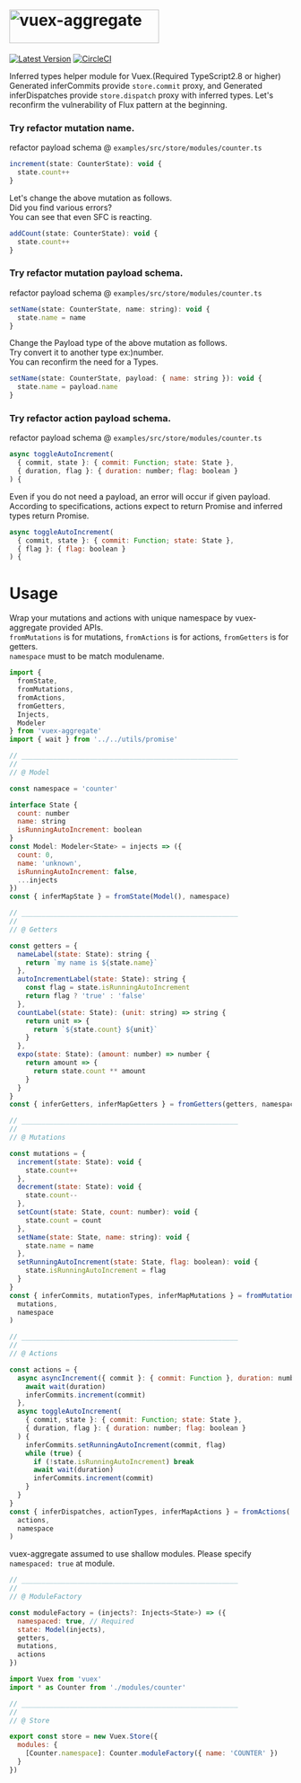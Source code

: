 # <img src='https://user-images.githubusercontent.com/22139818/43042404-e9fcf9ea-8db7-11e8-82ea-832cea6db527.png' width='267' height='60' alt='vuex-aggregate' />

[![Latest Version](https://img.shields.io/badge/npm-vuex_aggregate-C12127.svg)](https://www.npmjs.com/package/vuex-aggregate)
[![CircleCI](https://circleci.com/gh/takefumi-yoshii/vuex-aggregate.svg?style=svg)](https://circleci.com/gh/takefumi-yoshii/vuex-aggregate)

Inferred types helper module for Vuex.(Required TypeScript2.8 or higher) 
Generated inferCommits provide `store.commit` proxy, and 
Generated inferDispatches provide `store.dispatch` proxy with inferred types. 
Let's reconfirm the vulnerability of Flux pattern at the beginning.

### Try refactor mutation name.

refactor payload schema @ `examples/src/store/modules/counter.ts`

```javascript
increment(state: CounterState): void {
  state.count++
}
```
Let's change the above mutation as follows.  
Did you find various errors?  
You can see that even SFC is reacting.  

```javascript
addCount(state: CounterState): void {
  state.count++
}
```

### Try refactor mutation payload schema.

refactor payload schema @ `examples/src/store/modules/counter.ts`

```javascript
setName(state: CounterState, name: string): void {
  state.name = name
}
```
Change the Payload type of the above mutation as follows.  
Try convert it to another type ex:)number.  
You can reconfirm the need for a Types.  

```javascript
setName(state: CounterState, payload: { name: string }): void {
  state.name = payload.name
}
```

### Try refactor action payload schema.

refactor payload schema @ `examples/src/store/modules/counter.ts`

```javascript
async toggleAutoIncrement(
  { commit, state }: { commit: Function; state: State },
  { duration, flag }: { duration: number; flag: boolean }
) {
```
Even if you do not need a payload, an error will occur if given payload.  
According to specifications, actions expect to return Promise and inferred types return Promise.  

```javascript
async toggleAutoIncrement(
  { commit, state }: { commit: Function; state: State },
  { flag }: { flag: boolean }
) {
```


# Usage

Wrap your mutations and actions with unique namespace by vuex-aggregate provided APIs.  
`fromMutations` is for mutations, `fromActions` is for actions, `fromGetters` is for getters.  
`namespace` must to be match modulename.

```javascript
import {
  fromState,
  fromMutations,
  fromActions,
  fromGetters,
  Injects,
  Modeler
} from 'vuex-aggregate'
import { wait } from '../../utils/promise'

// ______________________________________________________
//
// @ Model

const namespace = 'counter'

interface State {
  count: number
  name: string
  isRunningAutoIncrement: boolean
}
const Model: Modeler<State> = injects => ({
  count: 0,
  name: 'unknown',
  isRunningAutoIncrement: false,
  ...injects
})
const { inferMapState } = fromState(Model(), namespace)

// ______________________________________________________
//
// @ Getters

const getters = {
  nameLabel(state: State): string {
    return `my name is ${state.name}`
  },
  autoIncrementLabel(state: State): string {
    const flag = state.isRunningAutoIncrement
    return flag ? 'true' : 'false'
  },
  countLabel(state: State): (unit: string) => string {
    return unit => {
      return `${state.count} ${unit}`
    }
  },
  expo(state: State): (amount: number) => number {
    return amount => {
      return state.count ** amount
    }
  }
}
const { inferGetters, inferMapGetters } = fromGetters(getters, namespace)

// ______________________________________________________
//
// @ Mutations

const mutations = {
  increment(state: State): void {
    state.count++
  },
  decrement(state: State): void {
    state.count--
  },
  setCount(state: State, count: number): void {
    state.count = count
  },
  setName(state: State, name: string): void {
    state.name = name
  },
  setRunningAutoIncrement(state: State, flag: boolean): void {
    state.isRunningAutoIncrement = flag
  }
}
const { inferCommits, mutationTypes, inferMapMutations } = fromMutations(
  mutations,
  namespace
)

// ______________________________________________________
//
// @ Actions

const actions = {
  async asyncIncrement({ commit }: { commit: Function }, duration: number) {
    await wait(duration)
    inferCommits.increment(commit)
  },
  async toggleAutoIncrement(
    { commit, state }: { commit: Function; state: State },
    { duration, flag }: { duration: number; flag: boolean }
  ) {
    inferCommits.setRunningAutoIncrement(commit, flag)
    while (true) {
      if (!state.isRunningAutoIncrement) break
      await wait(duration)
      inferCommits.increment(commit)
    }
  }
}
const { inferDispatches, actionTypes, inferMapActions } = fromActions(
  actions,
  namespace
)
```
vuex-aggregate assumed to use shallow modules.
Please specify `namespaced: true` at module.

```javascript
// ______________________________________________________
//
// @ ModuleFactory

const moduleFactory = (injects?: Injects<State>) => ({
  namespaced: true, // Required
  state: Model(injects),
  getters,
  mutations,
  actions
})
```
```javascript
import Vuex from 'vuex'
import * as Counter from './modules/counter'

// ______________________________________________________
//
// @ Store

export const store = new Vuex.Store({
  modules: {
    [Counter.namespace]: Counter.moduleFactory({ name: 'COUNTER' })
  }
})

```
